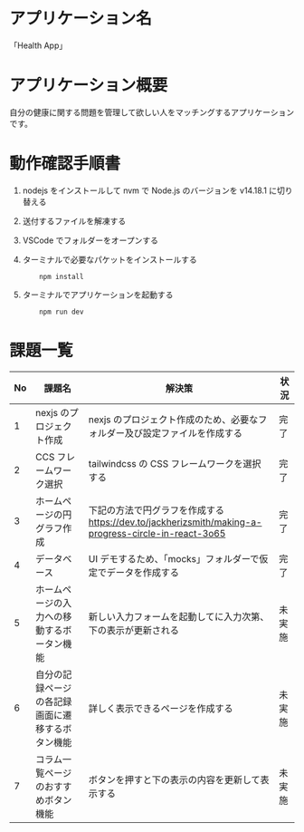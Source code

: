 # アプリケーション名

「Health App」

# アプリケーション概要

自分の健康に関する問題を管理して欲しい人をマッチングするアプリケーションです。

# 動作確認手順書

1.  nodejs をインストールして nvm で Node.js のバージョンを v14.18.1 に切り替える
2.  送付するファイルを解凍する
3.  VSCode でフォルダーをオープンする
4.  ターミナルで必要なパケットをインストールする

    ```
        npm install
    ```

5.  ターミナルでアプリケーションを起動する

    ```
        npm run dev
    ```

# 課題一覧

| No  | 課題名                                           | 解決策                                                                                                  | 状況   |
| --- | ------------------------------------------------ | ------------------------------------------------------------------------------------------------------- | ------ |
| 1   | nexjs のプロジェクト作成                         | nexjs のプロジェクト作成のため、必要なフォルダー及び設定ファイルを作成する                              | 完了   |
| 2   | CCS フレームワーク選択                           | tailwindcss の CSS フレームワークを選択する                                                             | 完了   |
| 3   | ホームページの円グラフ作成                       | 下記の方法で円グラフを作成する<br/>https://dev.to/jackherizsmith/making-a-progress-circle-in-react-3o65 | 完了   |
| 4   | データベース                                     | UI デモするため、「mocks」フォルダーで仮定でデータを作成する                                            | 完了   |
| 5   | ホームページの入力への移動するボータン機能       | 新しい入力フォームを起動してに入力次第、下の表示が更新される                                            | 未実施 |
| 6   | 自分の記録ページの各記録画面に遷移するボタン機能 | 詳しく表示できるページを作成する                                                                        | 未実施 |
| 7   | コラム一覧ページのおすすめボタン機能             | ボタンを押すと下の表示の内容を更新して表示する                                                          | 未実施 |
